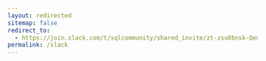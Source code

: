```yaml
---
layout: redirected
sitemap: false
redirect_to:
  - https://join.slack.com/t/sqlcommunity/shared_invite/zt-zsu0bnsk-QeuawTkJczf1pT4GcmK_6A
permalink: /slack
---
```

